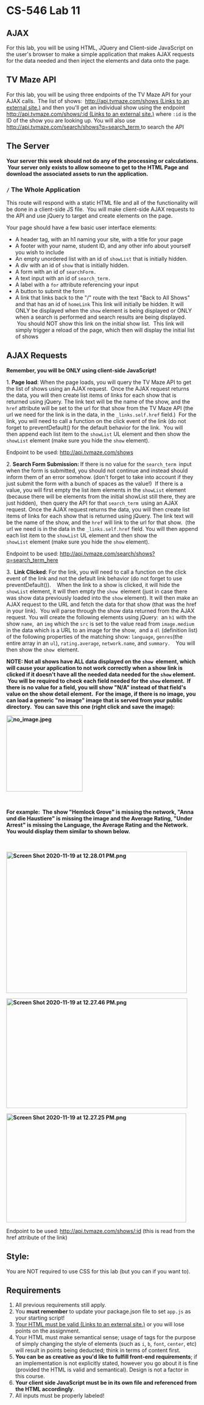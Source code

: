 <div class="description user_content "><h1 id="toc_0">CS-546 Lab 11</h1>
<h2 id="toc_1">AJAX</h2>
<p>For this lab, you will be using HTML, JQuery and Client-side JavaScript on the user's browser to make a simple application that makes AJAX requests for the data needed and then inject the elements and data onto the page.&nbsp;</p>
<h2 id="toc_2">TV Maze API</h2>
<p>For this lab, you will be using three endpoints of the TV Maze API for your AJAX calls. &nbsp;The list of shows: &nbsp;<a class="external" href="http://api.tvmaze.com/shows" target="_blank"><span>http://api.tvmaze.com/shows</span><span class="screenreader-only">&nbsp;(Links to an external site.)</span></a>&nbsp;and then you'll get an individual show using the endpoint <a class="external" href="http://api.tvmaze.com/shows/:id" target="_blank"><span>http://api.tvmaze.com/shows/:id</span><span class="screenreader-only">&nbsp;(Links to an external site.)</span></a>&nbsp;where <code>:id</code>&nbsp;is the ID of the show you are looking up. You will also use <a href="http://api.tvmaze.com/search/shows?q=search_term">http://api.tvmaze.com/search/shows?q=search_term </a>to search the API&nbsp;</p>
<h2 id="toc_2">The Server</h2>
<p><strong>Your server this week should not do any of the processing or&nbsp;calculations. &nbsp;Your server only exists to allow someone to get to the HTML Page and download the associated assets to run the application.</strong></p>
<h3 id="toc_3"><code>/</code> The Whole Application</h3>
<p>This route will respond with a static HTML file and all of the functionality will be done in a client-side JS file. &nbsp;You will make client-side AJAX requests to the API and use jQuery to target and create elements on the page.&nbsp;</p>
<p>Your page should have a few basic user interface elements:</p>
<ul>
<li>A header tag, with an h1 naming your site, with a title for your page</li>
<li>A footer with your name, student ID, and any other info about yourself you wish to include</li>
<li>An empty unordered list with an id of <code>showList</code>&nbsp;that is initially hidden. &nbsp;</li>
<li>A div with an id of <code>show</code>&nbsp;that is initially hidden.</li>
<li>A form with an id of <code>searchForm.</code></li>
<li>A text input&nbsp;with an id of <code>search_term.</code></li>
<li>A label with a <code>for</code> attribute referencing your input</li>
<li>A button to submit the form</li>
<li>A link that links back to the "/" route with the text "Back to All Shows" and that has an id of <code>homeLink</code>&nbsp;This link will initially be hidden. It will ONLY be displayed when the <code>show</code>&nbsp;element is being displayed or ONLY when a search is performed and search results are being displayed. &nbsp;You should NOT show this link on the initial show list. &nbsp;This link will simply trigger a reload of the page, which then will display the initial list of shows</li>
</ul>
<h2 id="toc_4">AJAX Requests</h2>
<p><strong>Remember, you will be ONLY using client-side JavaScript!</strong></p>
<p>1. <strong>Page load</strong>: When the page loads, you will query the TV Maze API to get the list of shows using an AJAX request. &nbsp;Once the AJAX request returns the data, you will then create list items of links for each show that is returned using jQuery. The link text will be the name of the show, and the <code>href</code>&nbsp;attribute will be set to the url for that show from the TV Maze API (the url we need for the link is in the data, in the <code>_links.self.href</code>&nbsp;field.) &nbsp;For the link, you will need to call a function on the click event of the link (do not forget to preventDefault() for the default behavior for the link. &nbsp;You will then&nbsp;append each list item to the <code>showList</code>&nbsp;UL element and then show the <code>showList</code>&nbsp;element (make sure you&nbsp;hide the <code>show</code>&nbsp;element). &nbsp;</p>
<p>Endpoint to be used: <a class="external" href="http://api.tvmaze.com/shows" target="_blank"><span>http://api.tvmaze.com/shows</span></a></p>
<p>2. <strong>Search Form Submission: </strong>If there is no value for the <code>search_term </code>input when the form is submitted, you should not continue and instead should inform them of an error somehow. (don't forget to take into account if they just submit the form with a bunch of spaces as the value!) &nbsp;If there is a value, you will first empty the list item elements in the <code>showList</code>&nbsp;element (because there will be elements from the initial showList still there, they are just hidden),&nbsp;&nbsp;then query the API for that <code>search_term </code>using an AJAX request. Once the AJAX request returns the data, you will then create list items of links for each show that is returned using jQuery. The link text will be the name of the show, and the <code>href</code>&nbsp;will link to the url for that show. &nbsp;(the url we need is in the data in the <code>_links.self.href</code>&nbsp;field. You will then&nbsp;append each list item to the <code>showList</code>&nbsp;UL element and then show the <code>showList</code>&nbsp;element (make sure you&nbsp;hide the <code>show</code>&nbsp;element).</p>
<p>Endpoint to be used: <a class="external" href="http://api.tvmaze.com/shows" target="_blank"><span>http://api.tvmaze.com/search/shows?q=search_term_here</span></a></p>
<p>3. &nbsp;<strong>Link Clicked</strong>: For the link, you will need to call a function on the click event of the link and not the default link behavior (do not forget to use preventDefault()). &nbsp;&nbsp; When the link to a show is clicked, it will hide the <code>showList</code>&nbsp;element, it will then empty the <code>show</code>&nbsp; element (just in case there was show data previously loaded into the <code>show</code>&nbsp;element). It will then make an AJAX request to the URL and fetch the data for that show (that was the href in your link). &nbsp;You will parse through the show data returned from the AJAX request. You will create the following elements using jQuery:&nbsp;<span>&nbsp;an </span><code>h1</code><span>&nbsp;with the show </span><code>name</code><span>, &nbsp;an </span><code>img</code><span> which the </span><code>src</code><span>&nbsp;is set to the value read from </span><code>image.medium</code><span> in the data which is a URL to an image for the show, &nbsp;and a&nbsp;</span><code>dl</code><span>&nbsp;(definition list) of the following properties of the matching show: </span><code>language</code><span>, </span><code>genres</code><span>(the entire array in an </span><code>ul</code><span>), </span><code>rating.average</code><span>, </span><code>network.name</code><span>, and </span><code>summary.&nbsp; </code>You will then show the <code>show</code>&nbsp; element. &nbsp;</p>
<p><strong>NOTE: Not all shows have ALL data displayed on the <code>show</code>&nbsp; element, which will cause your application to not work correctly when a show link is clicked if it doesn't have all the needed data needed for the <code>show</code>&nbsp;element. &nbsp;You will be required to check each field needed for the <code>show</code>&nbsp;element. &nbsp;If there is no value for a field, you will show "N/A" instead of that field's value on the show detail element. &nbsp;For the image, if there is no image, you can load a generic "no image" image that is served from your public directory. &nbsp;You can save this one (right click and save the image):</strong></p>
<p><strong><img src="/users/17837/files/7181603/preview?verifier=kmXzmzhi65TP60BklRnLQ3nfb6FQ33yu0kgtGHhT" alt="no_image.jpeg" width="200" height="200" data-api-endpoint="https://sit.instructure.com/api/v1/users/17837/files/7181603" data-api-returntype="File"></strong></p>
<p>&nbsp;</p>
<p><strong>For example: &nbsp;The show "Hemlock Grove" is missing the network, "Anna und die Haustiere" is missing the image and the Average Rating, "Under Arrest" is missing the Language, the Average Rating and the Network. You would display them similar to shown below.</strong></p>
<p>&nbsp;</p>
<p><strong><img src="/users/17837/files/7181636/preview?verifier=Lke6mcg4ZMHTKpfuG7L6mI7aTLJtrVkeX7KHan50" alt="Screen Shot 2020-11-19 at 12.28.01 PM.png" width="474" height="371" data-api-endpoint="https://sit.instructure.com/api/v1/users/17837/files/7181636" data-api-returntype="File"></strong></p>
<p><strong><img src="/users/17837/files/7181637/preview?verifier=3lCm0n1Baq9IZFXBZlkLVWSQG4lAdznV2PxSyWsH" alt="Screen Shot 2020-11-19 at 12.27.46 PM.png" width="475" height="288" data-api-endpoint="https://sit.instructure.com/api/v1/users/17837/files/7181637" data-api-returntype="File"></strong></p>
<p><strong><img src="/users/17837/files/7181639/preview?verifier=NahdoasZ1s1vWcVIHGD58iYQdotcigehT4W6y0Zm" alt="Screen Shot 2020-11-19 at 12.27.25 PM.png" width="472" height="286" data-api-endpoint="https://sit.instructure.com/api/v1/users/17837/files/7181639" data-api-returntype="File"></strong></p>
<p>Endpoint to be used: <a class="external" href="http://api.tvmaze.com/shows" target="_blank"><span>http://api.tvmaze.com/shows/:id</span></a>&nbsp;(this is read from the href attribute of the link)</p>
<h2 id="toc_6">Style:</h2>
<p>You are NOT required to use CSS for this lab (but you can if you want to).&nbsp;</p>
<h2 id="toc_6">Requirements</h2>
<ol>
<li>All previous requirements still apply.</li>
<li>You <strong>must remember</strong> to update your package.json file to set <code>app.js</code> as your starting script!</li>
<li><a class="external" href="https://validator.w3.org/#validate_by_input" target="_blank"><span>Your HTML must be valid</span><span class="screenreader-only">&nbsp;(Links to an external site.)</span></a> or you will lose points on the assignment.</li>
<li>Your HTML must make semantical sense; usage of tags for the purpose of simply changing the style of elements (such as <code>i</code>, <code>b</code>, <code>font</code>, <code>center</code>, etc) will result in points being deducted; think in terms of content first.&nbsp;</li>
<li><strong>You can be as creative as you'd like to fulfill front-end requirements</strong>; if an implementation is not explicitly stated, however you go about it is fine (provided the HTML is valid and semantical). Design is not a factor in this course.</li>
<li><strong>Your client side JavaScript must be in its own file and referenced from the HTML accordingly</strong>.</li>
<li>All inputs must be properly labeled!</li>
</ol></div>
